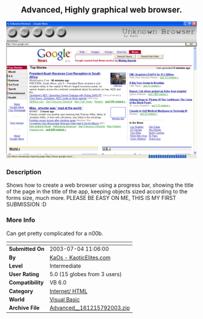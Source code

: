 ﻿<div align="center">

## Advanced, Highly graphical web browser\.

<img src="PIC2003791421281721.jpg">
</div>

### Description

Shows how to create a web browser using a progress bar, showing the title of the page in the title of the app, keeping objects sized according to the forms size, much more. PLEASE BE EASY ON ME, THIS IS MY FIRST SUBMISSION :D
 
### More Info
 
Can get pretty complicated for a n00b.


<span>             |<span>
---                |---
**Submitted On**   |2003-07-04 11:06:00
**By**             |[KaOs \- KaoticElites\.com](https://github.com/Planet-Source-Code/PSCIndex/blob/master/ByAuthor/kaos-kaoticelites-com.md)
**Level**          |Intermediate
**User Rating**    |5.0 (15 globes from 3 users)
**Compatibility**  |VB 6\.0
**Category**       |[Internet/ HTML](https://github.com/Planet-Source-Code/PSCIndex/blob/master/ByCategory/internet-html__1-34.md)
**World**          |[Visual Basic](https://github.com/Planet-Source-Code/PSCIndex/blob/master/ByWorld/visual-basic.md)
**Archive File**   |[Advanced\_\_161215792003\.zip](https://github.com/Planet-Source-Code/kaos-kaoticelites-com-advanced-highly-graphical-web-browser__1-46777/archive/master.zip)








